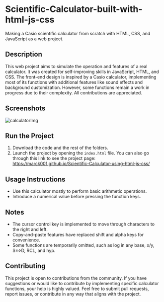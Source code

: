 # Scientific-Calculator-built-with-html-js-css

Making a Casio scientific calculator from scratch with HTML, CSS, and JavaScript as a web project.

## Description

This web project aims to simulate the operation and features of a real calculator. It was created for self-improving skills in JavaScript, HTML, and CSS. The front-end design is inspired by a Casio calculator, implementing most of its functions with additional features like sound effects and background customization. However, some functions remain a work in progress due to their complexity. All contributions are appreciated.

## Screenshots

![calculatorImg](https://github.com/marck001/Scientific-Calculator-using-html-js-css/assets/134501961/1b56c30c-2f03-4796-b288-e4fd12594634)

## Run the Project

1. Download the code and the rest of the folders.
2. Launch the project by opening the `index.html` file.
You can also go through this link to see the project page: https://marck001.github.io/Scientific-Calculator-using-html-js-css/
## Usage Instructions

- Use this calculator mostly to perform basic arithmetic operations.
- Introduce a numerical value before pressing the function keys.

## Notes

- The cursor control key is implemented to move through characters to the right and left.
- Copy-and-paste features have replaced shift and alpha keys for convenience.
- Some functions are temporarily omitted, such as log in any base, x/y, S⇔D, RCL, and hyp.

## Contributing

This project is open to contributions from the community. If you have suggestions or would like to contribute by implementing specific calculator functions, your help is highly valued. Feel free to submit pull requests, report issues, or contribute in any way that aligns with the project.

